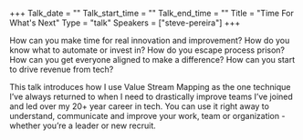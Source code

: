 +++
Talk_date = ""
Talk_start_time = ""
Talk_end_time = ""
Title = "Time For What's Next"
Type = "talk"
Speakers = ["steve-pereira"]
+++

How can you make time for real innovation and improvement? How do you know what to automate or invest in? How do you escape process prison? How can you get everyone aligned to make a difference? How can you start to drive revenue from tech?

This talk introduces how I use Value Stream Mapping as the one technique I’ve always returned to when I need to drastically improve teams I’ve joined and led over my 20+ year career in tech. You can use it right away to understand, communicate and improve your work, team or organization - whether you’re a leader or new recruit.
